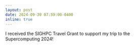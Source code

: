 ```yaml
---
layout: post
date: 2024-09-30 07:59:00-0400
inline: true
---
```


I received the SIGHPC Travel Grant to support my trip to the Supercomputing 2024!
